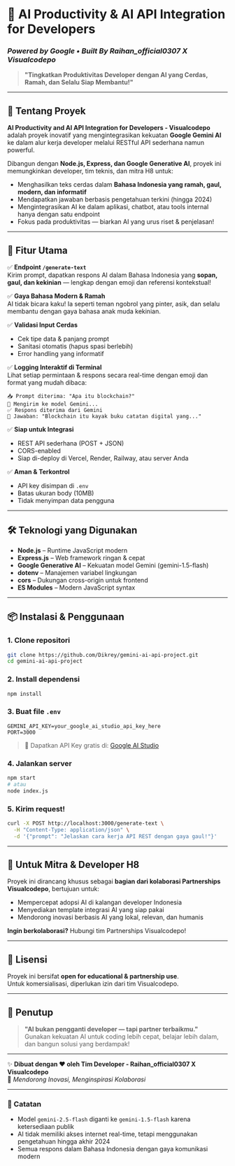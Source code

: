 # 🤖 AI Productivity & AI API Integration for Developers  
### *Powered by Google • Built By Raihan_official0307 X Visualcodepo*

> **"Tingkatkan Produktivitas Developer dengan AI yang Cerdas, Ramah, dan Selalu Siap Membantu!"**

---

## 🌟 Tentang Proyek

**AI Productivity and AI API Integration for Developers - Visualcodepo** adalah proyek inovatif yang mengintegrasikan kekuatan **Google Gemini AI** ke dalam alur kerja developer melalui RESTful API sederhana namun powerful.  

Dibangun dengan **Node.js, Express, dan Google Generative AI**, proyek ini memungkinkan developer, tim teknis, dan mitra H8 untuk:
- Menghasilkan teks cerdas dalam **Bahasa Indonesia yang ramah, gaul, modern, dan informatif**
- Mendapatkan jawaban berbasis pengetahuan terkini (hingga 2024)
- Mengintegrasikan AI ke dalam aplikasi, chatbot, atau tools internal hanya dengan satu endpoint
- Fokus pada produktivitas — biarkan AI yang urus riset & penjelasan!

---

## 🚀 Fitur Utama

✅ **Endpoint `/generate-text`**  
Kirim prompt, dapatkan respons AI dalam Bahasa Indonesia yang **sopan, gaul, dan kekinian** — lengkap dengan emoji dan referensi kontekstual!

✅ **Gaya Bahasa Modern & Ramah**  
AI tidak bicara kaku! Ia seperti teman ngobrol yang pinter, asik, dan selalu membantu dengan gaya bahasa anak muda kekinian.

✅ **Validasi Input Cerdas**  
- Cek tipe data & panjang prompt  
- Sanitasi otomatis (hapus spasi berlebih)  
- Error handling yang informatif

✅ **Logging Interaktif di Terminal**  
Lihat setiap permintaan & respons secara real-time dengan emoji dan format yang mudah dibaca:
```
📥 Prompt diterima: "Apa itu blockchain?"
🧠 Mengirim ke model Gemini...
✅ Respons diterima dari Gemini
💬 Jawaban: "Blockchain itu kayak buku catatan digital yang..."
```

✅ **Siap untuk Integrasi**  
- REST API sederhana (POST + JSON)  
- CORS-enabled  
- Siap di-deploy di Vercel, Render, Railway, atau server Anda

✅ **Aman & Terkontrol**  
- API key disimpan di `.env`  
- Batas ukuran body (10MB)  
- Tidak menyimpan data pengguna

---

## 🛠 Teknologi yang Digunakan

- **Node.js** – Runtime JavaScript modern  
- **Express.js** – Web framework ringan & cepat  
- **Google Generative AI** – Kekuatan model Gemini (gemini-1.5-flash)  
- **dotenv** – Manajemen variabel lingkungan  
- **cors** – Dukungan cross-origin untuk frontend  
- **ES Modules** – Modern JavaScript syntax

---

## 📦 Instalasi & Penggunaan

### 1. Clone repositori
```bash
git clone https://github.com/Dikrey/gemini-ai-api-project.git
cd gemini-ai-api-project
```

### 2. Install dependensi
```bash
npm install
```

### 3. Buat file `.env`
```env
GEMINI_API_KEY=your_google_ai_studio_api_key_here
PORT=3000
```
> 🔑 Dapatkan API Key gratis di: [Google AI Studio](https://aistudio.google.com/app/apikey)

### 4. Jalankan server
```bash
npm start
# atau
node index.js
```

### 5. Kirim request!
```bash
curl -X POST http://localhost:3000/generate-text \
  -H "Content-Type: application/json" \
  -d '{"prompt": "Jelaskan cara kerja API REST dengan gaya gaul!"}'
```

---

## 🤝 Untuk Mitra & Developer H8

Proyek ini dirancang khusus sebagai **bagian dari kolaborasi Partnerships Visualcodepo**, bertujuan untuk:
- Mempercepat adopsi AI di kalangan developer Indonesia  
- Menyediakan template integrasi AI yang siap pakai  
- Mendorong inovasi berbasis AI yang lokal, relevan, dan humanis  

**Ingin berkolaborasi?** Hubungi tim Partnerships Visualcodepo!

---

## 📜 Lisensi

Proyek ini bersifat **open for educational & partnership use**.  
Untuk komersialisasi, diperlukan izin dari tim Visualcodepo.

---

## 💬 Penutup

> **"AI bukan pengganti developer — tapi partner terbaikmu."**  
> Gunakan kekuatan AI untuk coding lebih cepat, belajar lebih dalam, dan bangun solusi yang berdampak!

---

✨ **Dibuat dengan ❤️ oleh Tim Developer - Raihan_official0307 X Visualcodepo**  
🚀 *Mendorong Inovasi, Menginspirasi Kolaborasi*

---

### 📎 Catatan
- Model `gemini-2.5-flash` diganti ke `gemini-1.5-flash` karena ketersediaan publik  
- AI tidak memiliki akses internet real-time, tetapi menggunakan pengetahuan hingga akhir 2024  
- Semua respons dalam Bahasa Indonesia dengan gaya komunikasi modern
